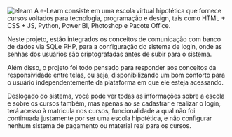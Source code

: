 ![elearn](https://github.com/Marcos170400/E-Learn-Escola-Virtual/assets/137320023/aa16ee9c-27db-46cd-b774-fa82e10d0ad2)
A e-Learn consiste em uma escola virtual hipotética que fornece cursos voltados para tecnologia, programação e design, tais como HTML + CSS + JS, Python, Power BI, Photoshop e Pacote Office.

Neste projeto, estão integrados os conceitos de comunicação com banco de dados via SQLe PHP, para a configuração do sistema de login, onde as senhas dos usuários são criptografadas antes de subir para o sistema.

Além disso, o projeto foi todo pensado para responder aos conceitos da responsividade entre telas, ou seja, disponibilizando um bom conforto para o usuário independentemente da plataforma em que ele esteja acessando.

Deslogado do sistema, você pode ver todas as informações sobre a escola e sobre os cursos também, mas apenas ao se cadastrar e realizar o login, terá acesso à matricula nos cursos, funcionalidade a qual não foi continuada justamente por ser uma escola hipotética, e não configurar nenhum sistema de pagamento ou material real para os cursos.
